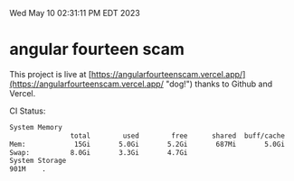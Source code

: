 Wed May 10 02:31:11 PM EDT 2023

# angular fourteen scam


This project is live at [https://angularfourteenscam.vercel.app/](https://angularfourteenscam.vercel.app/ "dog!") thanks to Github and Vercel.

CI Status: 

```bash
System Memory
               total        used        free      shared  buff/cache   available
Mem:            15Gi       5.0Gi       5.2Gi       687Mi       5.0Gi       9.2Gi
Swap:          8.0Gi       3.3Gi       4.7Gi
System Storage
901M	.
```
```bash
